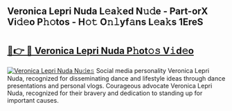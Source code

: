 ## Veronica Lepri Nuda L𝚎a𝚔ed N𝚞𝚍e - Part-orX Vi𝚍𝚎o P𝚑𝚘tos - H𝚘𝚝 O𝚗𝚕yf𝚊ns L𝚎a𝚔s 1EreS

# <h2><a href="http://kfdocl.oniu.top/?m=Veronica+Lepri+Nuda">🔗👉 🔴 Veronica Lepri Nuda P𝚑ot𝚘𝚜 V𝚒d𝚎o</a></h2>

[![Veronica Lepri Nuda Nu𝚍e𝚜](https://i.imgur.com/0qMVB7G.gif)](http://kfdocl.oniu.top/?m=Veronica+Lepri+Nuda)
Social media personality Veronica Lepri Nuda, recognized for disseminating dance and lifestyle ideas through dance presentations and personal vlogs. Courageous advocate Veronica Lepri Nuda, recognized for their bravery and dedication to standing up for important causes.  
